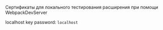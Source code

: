 Сертификаты для локального тестирования расширения при помощи WebpackDevServer

localhost key password: `localhost`
